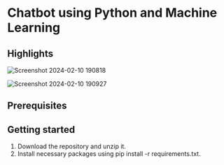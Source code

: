 # Chatbot using Python and Machine Learning

## Highlights

![Screenshot 2024-02-10 190818](https://github.com/Akash8292/Chart-Bot/assets/97883391/26b785b7-5c36-47de-9132-82edf6161ddb)

![Screenshot 2024-02-10 190927](https://github.com/Akash8292/Chart-Bot/assets/97883391/02c559ec-53ec-45b3-8bca-f2a7fa4e83cb)

## Prerequisites



## Getting started
1. Download the repository and unzip it.
2. Install necessary packages using pip install -r requirements.txt.
